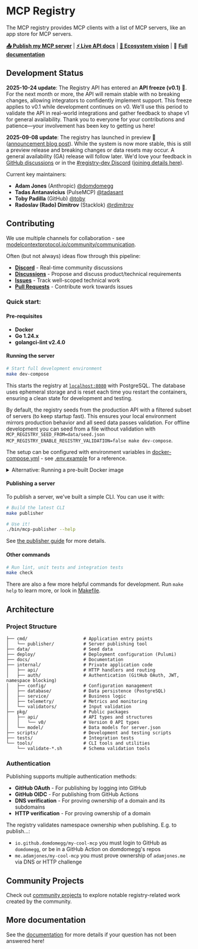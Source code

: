 # MCP Registry

The MCP registry provides MCP clients with a list of MCP servers, like an app store for MCP servers.

[**📤 Publish my MCP server**](docs/guides/publishing/publish-server.md) | [**⚡️ Live API docs**](https://registry.modelcontextprotocol.io/docs) | [**👀 Ecosystem vision**](docs/explanations/ecosystem-vision.md) | 📖 **[Full documentation](./docs)**

## Development Status

**2025-10-24 update**: The Registry API has entered an **API freeze (v0.1)** 🎉. For the next month or more, the API will remain stable with no breaking changes, allowing integrators to confidently implement support. This freeze applies to v0.1 while development continues on v0. We'll use this period to validate the API in real-world integrations and gather feedback to shape v1 for general availability. Thank you to everyone for your contributions and patience—your involvement has been key to getting us here!

**2025-09-08 update**: The registry has launched in preview 🎉 ([announcement blog post](https://blog.modelcontextprotocol.io/posts/2025-09-08-mcp-registry-preview/)). While the system is now more stable, this is still a preview release and breaking changes or data resets may occur. A general availability (GA) release will follow later. We'd love your feedback in [GitHub discussions](https://github.com/modelcontextprotocol/registry/discussions/new?category=ideas) or in the [#registry-dev Discord](https://discord.com/channels/1358869848138059966/1369487942862504016) ([joining details here](https://modelcontextprotocol.io/community/communication)).

Current key maintainers:
- **Adam Jones** (Anthropic) [@domdomegg](https://github.com/domdomegg)  
- **Tadas Antanavicius** (PulseMCP) [@tadasant](https://github.com/tadasant)
- **Toby Padilla** (GitHub) [@toby](https://github.com/toby)
- **Radoslav (Rado) Dimitrov** (Stacklok) [@rdimitrov](https://github.com/rdimitrov)

## Contributing

We use multiple channels for collaboration - see [modelcontextprotocol.io/community/communication](https://modelcontextprotocol.io/community/communication).

Often (but not always) ideas flow through this pipeline:

- **[Discord](https://modelcontextprotocol.io/community/communication)** - Real-time community discussions
- **[Discussions](https://github.com/modelcontextprotocol/registry/discussions)** - Propose and discuss product/technical requirements
- **[Issues](https://github.com/modelcontextprotocol/registry/issues)** - Track well-scoped technical work  
- **[Pull Requests](https://github.com/modelcontextprotocol/registry/pulls)** - Contribute work towards issues

### Quick start:

#### Pre-requisites

- **Docker**
- **Go 1.24.x** 
- **golangci-lint v2.4.0**

#### Running the server

```bash
# Start full development environment
make dev-compose
```

This starts the registry at [`localhost:8080`](http://localhost:8080) with PostgreSQL. The database uses ephemeral storage and is reset each time you restart the containers, ensuring a clean state for development and testing.

By default, the registry seeds from the production API with a filtered subset of servers (to keep startup fast). This ensures your local environment mirrors production behavior and all seed data passes validation. For offline development you can seed from a file without validation with `MCP_REGISTRY_SEED_FROM=data/seed.json MCP_REGISTRY_ENABLE_REGISTRY_VALIDATION=false make dev-compose`.

The setup can be configured with environment variables in [docker-compose.yml](./docker-compose.yml) - see [.env.example](./.env.example) for a reference.

<details>
<summary>Alternative: Running a pre-built Docker image</summary>

Pre-built Docker images are automatically published to GitHub Container Registry:

```bash
# Run latest stable release
docker run -p 8080:8080 ghcr.io/modelcontextprotocol/registry:latest

# Run latest from main branch (continuous deployment)
docker run -p 8080:8080 ghcr.io/modelcontextprotocol/registry:main

# Run specific release version
docker run -p 8080:8080 ghcr.io/modelcontextprotocol/registry:v1.0.0

# Run development build from main branch
docker run -p 8080:8080 ghcr.io/modelcontextprotocol/registry:main-20250906-abc123d
```

**Available tags:** 
- **Releases**: `latest`, `v1.0.0`, `v1.1.0`, etc.
- **Continuous**: `main` (latest main branch build)
- **Development**: `main-<date>-<sha>` (specific commit builds)

</details>

#### Publishing a server

To publish a server, we've built a simple CLI. You can use it with:

```bash
# Build the latest CLI
make publisher

# Use it!
./bin/mcp-publisher --help
```

See [the publisher guide](./docs/guides/publishing/publish-server.md) for more details.

#### Other commands

```bash
# Run lint, unit tests and integration tests
make check
```

There are also a few more helpful commands for development. Run `make help` to learn more, or look in [Makefile](./Makefile).

<!--
For Claude and other AI tools: Always prefer make targets over custom commands where possible.
-->

## Architecture

### Project Structure

```
├── cmd/                     # Application entry points
│   └── publisher/           # Server publishing tool
├── data/                    # Seed data
├── deploy/                  # Deployment configuration (Pulumi)
├── docs/                    # Documentation
├── internal/                # Private application code
│   ├── api/                 # HTTP handlers and routing
│   ├── auth/                # Authentication (GitHub OAuth, JWT, namespace blocking)
│   ├── config/              # Configuration management
│   ├── database/            # Data persistence (PostgreSQL)
│   ├── service/             # Business logic
│   ├── telemetry/           # Metrics and monitoring
│   └── validators/          # Input validation
├── pkg/                     # Public packages
│   ├── api/                 # API types and structures
│   │   └── v0/              # Version 0 API types
│   └── model/               # Data models for server.json
├── scripts/                 # Development and testing scripts
├── tests/                   # Integration tests
└── tools/                   # CLI tools and utilities
    └── validate-*.sh        # Schema validation tools
```

### Authentication

Publishing supports multiple authentication methods:
- **GitHub OAuth** - For publishing by logging into GitHub
- **GitHub OIDC** - For publishing from GitHub Actions
- **DNS verification** - For proving ownership of a domain and its subdomains
- **HTTP verification** - For proving ownership of a domain

The registry validates namespace ownership when publishing. E.g. to publish...:
- `io.github.domdomegg/my-cool-mcp` you must login to GitHub as `domdomegg`, or be in a GitHub Action on domdomegg's repos
- `me.adamjones/my-cool-mcp` you must prove ownership of `adamjones.me` via DNS or HTTP challenge

## Community Projects

Check out [community projects](docs/community-projects.md) to explore notable registry-related work created by the community.

## More documentation

See the [documentation](./docs) for more details if your question has not been answered here!
